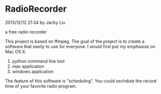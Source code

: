 RadioRecorder
=============
2013/12/12 21:34
by Jacky Liu

a free radio recorder

This project is based on ffmpeg.
The goal of the project is to create a software that easily to use for everyone.
I would first put my emphasize on Mac OS X.

1. python command line tool
2. mac application
3. windows application


The feature of this software is "scheduling".
You could sechdule the record time of your favorite radio program.

